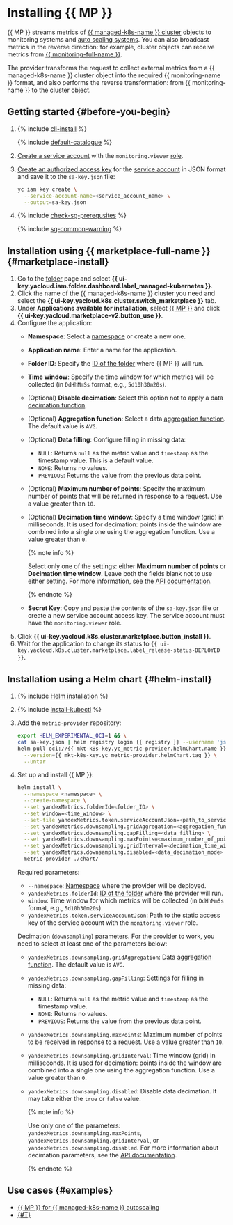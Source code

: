 # Installing {{ MP }}


{{ MP }} streams metrics of [{{ managed-k8s-name }} cluster](../../concepts/index.md#kubernetes-cluster) objects to monitoring systems and [auto scaling systems](../../concepts/autoscale.md). You can also broadcast metrics in the reverse direction: for example, cluster objects can receive metrics from [{{ monitoring-full-name }}](../../../monitoring/concepts/index.md).

The provider transforms the request to collect external metrics from a {{ managed-k8s-name }} cluster object into the required {{ monitoring-name }} format, and also performs the reverse transformation: from {{ monitoring-name }} to the cluster object.

## Getting started {#before-you-begin}

1. {% include [cli-install](../../../_includes/cli-install.md) %}

   {% include [default-catalogue](../../../_includes/default-catalogue.md) %}

1. [Create a service account](../../../iam/operations/sa/create.md) with the `monitoring.viewer` [role](../../../iam/concepts/access-control/roles.md).
1. [Create an authorized access key](../../../iam/operations/authorized-key/create.md) for the [service account](../../../iam/concepts/users/service-accounts.md) in JSON format and save it to the `sa-key.json` file:

   ```bash
   yc iam key create \
     --service-account-name=<service_account_name> \
     --output=sa-key.json
   ```

1. {% include [check-sg-prerequsites](../../../_includes/managed-kubernetes/security-groups/check-sg-prerequsites-lvl3.md) %}

   {% include [sg-common-warning](../../../_includes/managed-kubernetes/security-groups/sg-common-warning.md) %}

## Installation using {{ marketplace-full-name }} {#marketplace-install}

1. Go to the [folder](../../../resource-manager/concepts/resources-hierarchy.md#folder) page and select **{{ ui-key.yacloud.iam.folder.dashboard.label_managed-kubernetes }}**.
1. Click the name of the {{ managed-k8s-name }} cluster you need and select the **{{ ui-key.yacloud.k8s.cluster.switch_marketplace }}** tab.
1. Under **Applications available for installation**, select [{{ MP }}](/marketplace/products/yc/metric-provider) and click **{{ ui-key.yacloud.marketplace-v2.button_use }}**.
1. Configure the application:
   * **Namespace**: Select a [namespace](../../concepts/index.md#namespace) or create a new one.
   * **Application name**: Enter a name for the application.
   * **Folder ID**: Specify the [ID of the folder](../../../resource-manager/concepts/resources-hierarchy.md#folder) where {{ MP }} will run.
   * **Time window**: Specify the time window for which metrics will be collected (in `DdHhMmSs` format, e.g., `5d10h30m20s`).
   * (Optional) **Disable decimation**: Select this option not to apply a data [decimation function](../../../monitoring/concepts/decimation.md).
   * (Optional) **Aggregation function**: Select a data [aggregation function](../../../monitoring/concepts/querying.md#combine-functions). The default value is `AVG`.
   * (Optional) **Data filling**: Configure filling in missing data:
     * `NULL`: Returns `null` as the metric value and `timestamp` as the timestamp value. This is a default value.
     * `NONE`: Returns no values.
     * `PREVIOUS`: Returns the value from the previous data point.
   * (Optional) **Maximum number of points**: Specify the maximum number of points that will be returned in response to a request. Use a value greater than `10`.
   * (Optional) **Decimation time window**: Specify a time window (grid) in milliseconds. It is used for decimation: points inside the window are combined into a single one using the aggregation function. Use a value greater than `0`.

     {% note info %}

     Select only one of the settings: either **Maximum number of points** or **Decimation time window**. Leave both the fields blank not to use either setting. For more information, see the [API documentation](../../../monitoring/api-ref/MetricsData/read.md).

     {% endnote %}

   * **Secret Key**: Copy and paste the contents of the `sa-key.json` file or create a new service account access key. The service account must have the `monitoring.viewer` role.
1. Click **{{ ui-key.yacloud.k8s.cluster.marketplace.button_install }}**.
1. Wait for the application to change its status to `{{ ui-key.yacloud.k8s.cluster.marketplace.label_release-status-DEPLOYED }}`.

## Installation using a Helm chart {#helm-install}

1. {% include [Helm installation](../../../_includes/managed-kubernetes/helm-install.md) %}

1. {% include [install-kubectl](../../../_includes/managed-kubernetes/kubectl-install.md) %}

1. Add the `metric-provider` repository:

   ```bash
   export HELM_EXPERIMENTAL_OCI=1 && \
   cat sa-key.json | helm registry login {{ registry }} --username 'json_key' --password-stdin && \
   helm pull oci://{{ mkt-k8s-key.yc_metric-provider.helmChart.name }} \
     --version={{ mkt-k8s-key.yc_metric-provider.helmChart.tag }} \
     --untar
   ```

1. Set up and install {{ MP }}:

   ```bash
   helm install \
     --namespace <namespace> \
     --create-namespace \
     --set yandexMetrics.folderId=<folder_ID> \
     --set window=<time_window> \
     --set-file yandexMetrics.token.serviceAccountJson=<path_to_service_account_static_key_file> \
     --set yandexMetrics.downsampling.gridAggregation=<aggregation_function> \
     --set yandexMetrics.downsampling.gapFilling=<data_filling> \
     --set yandexMetrics.downsampling.maxPoints=<maximum_number_of_points> \
     --set yandexMetrics.downsampling.gridInterval=<decimation_time_window> \
     --set yandexMetrics.downsampling.disabled=<data_decimation_mode> \
     metric-provider ./chart/
   ```

   Required parameters:
   * `--namespace`: [Namespace](../../concepts/index.md#namespace) where the provider will be deployed.
   * `yandexMetrics.folderId`: [ID of the folder](../../../resource-manager/concepts/resources-hierarchy.md#folder) where the provider will run.
   * `window`: Time window for which metrics will be collected (in `DdHhMmSs` format, e.g., `5d10h30m20s`).
   * `yandexMetrics.token.serviceAccountJson`: Path to the static access key of the service account with the `monitoring.viewer` role.

   Decimation (`downsampling`) parameters. For the provider to work, you need to select at least one of the parameters below:
   * `yandexMetrics.downsampling.gridAggregation`: Data [aggregation function](../../../monitoring/concepts/querying.md#combine-functions). The default value is `AVG`.
   * `yandexMetrics.downsampling.gapFilling`: Settings for filling in missing data:
     * `NULL`: Returns `null` as the metric value and `timestamp` as the timestamp value.
     * `NONE`: Returns no values.
     * `PREVIOUS`: Returns the value from the previous data point.
   * `yandexMetrics.downsampling.maxPoints`: Maximum number of points to be received in response to a request. Use a value greater than `10`.
   * `yandexMetrics.downsampling.gridInterval`: Time window (grid) in milliseconds. It is used for decimation: points inside the window are combined into a single one using the aggregation function. Use a value greater than `0`.
   * `yandexMetrics.downsampling.disabled`: Disable data decimation. It may take either the `true` or `false` value.

     {% note info %}

     Use only one of the parameters: `yandexMetrics.downsampling.maxPoints`, `yandexMetrics.downsampling.gridInterval`, or `yandexMetrics.downsampling.disabled`. For more information about decimation parameters, see the [API documentation](../../../monitoring/api-ref/MetricsData/read.md).

     {% endnote %}

## Use cases {#examples}

* [{{ MP }} for {{ managed-k8s-name }} autoscaling](../../tutorials/load-testing-grpc-autoscaling.md)
* [{#T}](../../tutorials/marketplace/metrics-provider.md)